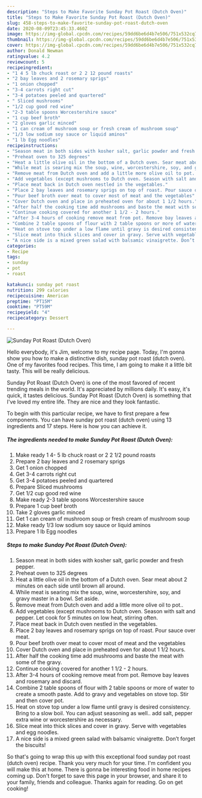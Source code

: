 ```yaml
---
description: "Steps to Make Favorite Sunday Pot Roast (Dutch Oven)"
title: "Steps to Make Favorite Sunday Pot Roast (Dutch Oven)"
slug: 458-steps-to-make-favorite-sunday-pot-roast-dutch-oven
date: 2020-08-09T23:45:33.460Z
image: https://img-global.cpcdn.com/recipes/59dd6be6d4b7e506/751x532cq70/sunday-pot-roast-dutch-oven-recipe-main-photo.jpg
thumbnail: https://img-global.cpcdn.com/recipes/59dd6be6d4b7e506/751x532cq70/sunday-pot-roast-dutch-oven-recipe-main-photo.jpg
cover: https://img-global.cpcdn.com/recipes/59dd6be6d4b7e506/751x532cq70/sunday-pot-roast-dutch-oven-recipe-main-photo.jpg
author: Donald Newman
ratingvalue: 4.2
reviewcount: 5
recipeingredient:
- "1 4 5 lb chuck roast or 2 2 12 pound roasts"
- "2 bay leaves and 2 rosemary sprigs"
- "1 onion chopped"
- "3-4 carrots right cut"
- "3-4 potatoes peeled and quartered"
- " Sliced mushrooms"
- "1/2 cup good red wine"
- "2-3 table spoons Worcestershire sauce"
- "1 cup beef broth"
- "2 gloves garlic minced"
- "1 can cream of mushroom soup or fresh cream of mushroom soup"
- "1/3 low sodium soy sauce or liquid aminos"
- "1 lb Egg noodles"
recipeinstructions:
- "Season meat in both sides with kosher salt, garlic powder and fresh pepper."
- "Preheat oven to 325 degrees"
- "Heat a little olive oil in the bottom of a Dutch oven. Sear meat about 2 minutes on each side until brown all around."
- "While meat is searing mix the soup, wine, worcestershire, soy, and gravy master in a bowl. Set aside."
- "Remove meat from Dutch oven and add a little more olive oil to pot.."
- "Add vegetables (except mushrooms to Dutch oven. Season with salt and pepper. Let cook for 5 minutes on low heat, stirring often."
- "Place meat back in Dutch oven nestled in the vegetables."
- "Place 2 bay leaves and rosemary sprigs on top of roast. Pour sauce over meat."
- "Pour beef broth over meat to cover most of meat and the vegetables"
- "Cover Dutch oven and place in preheated oven for about 1 1/2 hours."
- "After half the cooking time add mushrooms and baste the meat with some of the gravy."
- "Continue cooking covered for another 1 1/2 - 2 hours."
- "After 3-4 hours of cooking remove meat from pot. Remove bay leaves and rosemary and discard."
- "Combine 2 table spoons of flour with 2 table spoons or more of water to create a smooth paste. Add to gravy and vegetables on stove top. Stir and then cover pot."
- "Heat on stove top under a low flame until gravy is desired consistency. Bring to a slow boil. You can adjust seasoning as well.. add salt, pepper extra wine or worcestershire as necessary."
- "Slice meat into thick slices and cover in gravy. Serve with vegetables and egg noodles."
- "A nice side is a mixed green salad with balsamic vinaigrette. Don’t forget the biscuits!"
categories:
- Recipe
tags:
- sunday
- pot
- roast

katakunci: sunday pot roast 
nutrition: 299 calories
recipecuisine: American
preptime: "PT15M"
cooktime: "PT59M"
recipeyield: "4"
recipecategory: Dessert

---
```



![Sunday Pot Roast (Dutch Oven)](https://img-global.cpcdn.com/recipes/59dd6be6d4b7e506/751x532cq70/sunday-pot-roast-dutch-oven-recipe-main-photo.jpg)

Hello everybody, it's Jim, welcome to my recipe page. Today, I'm gonna show you how to make a distinctive dish, sunday pot roast (dutch oven). One of my favorites food recipes. This time, I am going to make it a little bit tasty. This will be really delicious.



Sunday Pot Roast (Dutch Oven) is one of the most favored of recent trending meals in the world. It's appreciated by millions daily. It's easy, it's quick, it tastes delicious. Sunday Pot Roast (Dutch Oven) is something that I've loved my entire life. They are nice and they look fantastic.


To begin with this particular recipe, we have to first prepare a few components. You can have sunday pot roast (dutch oven) using 13 ingredients and 17 steps. Here is how you can achieve it.

<!--inarticleads1-->

##### The ingredients needed to make Sunday Pot Roast (Dutch Oven):

1. Make ready 1 4- 5 lb chuck roast or 2 2 1/2 pound roasts
1. Prepare 2 bay leaves and 2 rosemary sprigs
1. Get 1 onion chopped
1. Get 3-4 carrots right cut
1. Get 3-4 potatoes peeled and quartered
1. Prepare  Sliced mushrooms
1. Get 1/2 cup good red wine
1. Make ready 2-3 table spoons Worcestershire sauce
1. Prepare 1 cup beef broth
1. Take 2 gloves garlic minced
1. Get 1 can cream of mushroom soup or fresh cream of mushroom soup
1. Make ready 1/3 low sodium soy sauce or liquid aminos
1. Prepare 1 lb Egg noodles




<!--inarticleads2-->

##### Steps to make Sunday Pot Roast (Dutch Oven):

1. Season meat in both sides with kosher salt, garlic powder and fresh pepper.
1. Preheat oven to 325 degrees
1. Heat a little olive oil in the bottom of a Dutch oven. Sear meat about 2 minutes on each side until brown all around.
1. While meat is searing mix the soup, wine, worcestershire, soy, and gravy master in a bowl. Set aside.
1. Remove meat from Dutch oven and add a little more olive oil to pot..
1. Add vegetables (except mushrooms to Dutch oven. Season with salt and pepper. Let cook for 5 minutes on low heat, stirring often.
1. Place meat back in Dutch oven nestled in the vegetables.
1. Place 2 bay leaves and rosemary sprigs on top of roast. Pour sauce over meat.
1. Pour beef broth over meat to cover most of meat and the vegetables
1. Cover Dutch oven and place in preheated oven for about 1 1/2 hours.
1. After half the cooking time add mushrooms and baste the meat with some of the gravy.
1. Continue cooking covered for another 1 1/2 - 2 hours.
1. After 3-4 hours of cooking remove meat from pot. Remove bay leaves and rosemary and discard.
1. Combine 2 table spoons of flour with 2 table spoons or more of water to create a smooth paste. Add to gravy and vegetables on stove top. Stir and then cover pot.
1. Heat on stove top under a low flame until gravy is desired consistency. Bring to a slow boil. You can adjust seasoning as well.. add salt, pepper extra wine or worcestershire as necessary.
1. Slice meat into thick slices and cover in gravy. Serve with vegetables and egg noodles.
1. A nice side is a mixed green salad with balsamic vinaigrette. Don’t forget the biscuits!




So that's going to wrap this up with this exceptional food sunday pot roast (dutch oven) recipe. Thank you very much for your time. I'm confident you will make this at home. There is gonna be interesting food in home recipes coming up. Don't forget to save this page in your browser, and share it to your family, friends and colleague. Thanks again for reading. Go on get cooking!
